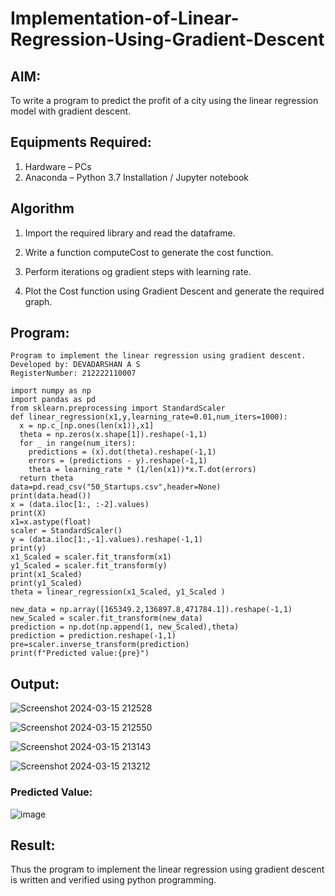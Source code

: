 # Implementation-of-Linear-Regression-Using-Gradient-Descent

## AIM:
To write a program to predict the profit of a city using the linear regression model with gradient descent.

## Equipments Required:
1. Hardware – PCs
2. Anaconda – Python 3.7 Installation / Jupyter notebook

## Algorithm
1. Import the required library and read the dataframe.

2. Write a function computeCost to generate the cost function.

3. Perform iterations og gradient steps with learning rate.

4. Plot the Cost function using Gradient Descent and generate the required graph.

## Program:
```
Program to implement the linear regression using gradient descent.
Developed by: DEVADARSHAN A S
RegisterNumber: 212222110007
```
```
import numpy as np
import pandas as pd
from sklearn.preprocessing import StandardScaler
def linear_regression(x1,y,learning_rate=0.01,num_iters=1000):
  x = np.c_[np.ones(len(x1)),x1]
  theta = np.zeros(x.shape[1]).reshape(-1,1)
  for _ in range(num_iters):
    predictions = (x).dot(theta).reshape(-1,1)
    errors = (predictions - y).reshape(-1,1)
    theta = learning_rate * (1/len(x1))*x.T.dot(errors)
  return theta
data=pd.read_csv("50_Startups.csv",header=None)
print(data.head())
x = (data.iloc[1:, :-2].values)
print(X)
x1=x.astype(float)
scaler = StandardScaler()
y = (data.iloc[1:,-1].values).reshape(-1,1)
print(y)
x1_Scaled = scaler.fit_transform(x1)
y1_Scaled = scaler.fit_transform(y)
print(x1_Scaled)
print(y1_Scaled)
theta = linear_regression(x1_Scaled, y1_Scaled )

new_data = np.array([165349.2,136897.8,471784.1]).reshape(-1,1)
new_Scaled = scaler.fit_transform(new_data)
prediction = np.dot(np.append(1, new_Scaled),theta)
prediction = prediction.reshape(-1,1)
pre=scaler.inverse_transform(prediction)
print(f"Predicted value:{pre}")

```

## Output:
![Screenshot 2024-03-15 212528](https://github.com/DEVADARSHAN2/Implementation-of-Linear-Regression-Using-Gradient-Descent/assets/119432150/183055b1-66d2-4729-97de-f55c7694a6a2)

![Screenshot 2024-03-15 212550](https://github.com/DEVADARSHAN2/Implementation-of-Linear-Regression-Using-Gradient-Descent/assets/119432150/53890340-1a3a-4994-b682-0c98464b46fe)

![Screenshot 2024-03-15 213143](https://github.com/DEVADARSHAN2/Implementation-of-Linear-Regression-Using-Gradient-Descent/assets/119432150/1dc70c48-50fb-464b-8432-dd9c6b7c61e7)

![Screenshot 2024-03-15 213212](https://github.com/DEVADARSHAN2/Implementation-of-Linear-Regression-Using-Gradient-Descent/assets/119432150/3bd84f54-c78a-4aba-96a7-f8a61cefc5c9)
### Predicted Value:

![image](https://github.com/DEVADARSHAN2/Implementation-of-Linear-Regression-Using-Gradient-Descent/assets/119432150/81d39cfd-35da-4b1e-91e5-0c81b63ba502)

## Result:
Thus the program to implement the linear regression using gradient descent is written and verified using python programming.
